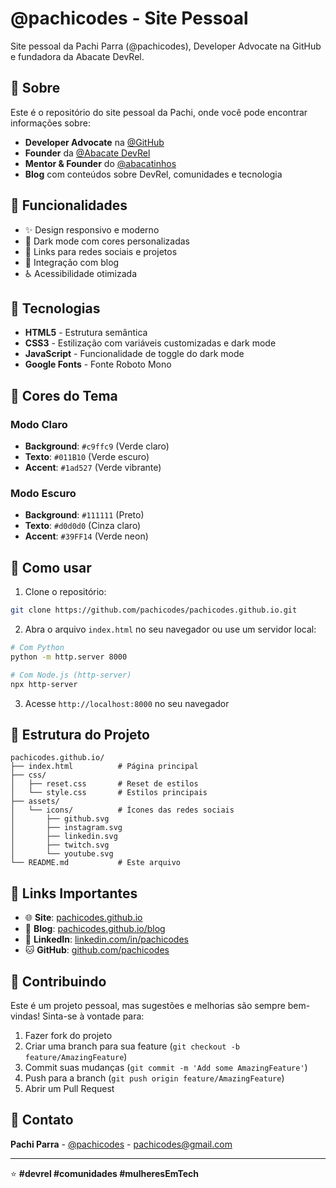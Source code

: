 # @pachicodes - Site Pessoal

Site pessoal da Pachi Parra (@pachicodes), Developer Advocate na GitHub e fundadora da Abacate DevRel.

## 🚀 Sobre

Este é o repositório do site pessoal da Pachi, onde você pode encontrar informações sobre:

- **Developer Advocate** na [@GitHub](https://github.com/)
- **Founder** da [@Abacate DevRel](https://abacatedevrel.com.br/)
- **Mentor & Founder** do [@abacatinhos](https://abacatinhos.dev)
- **Blog** com conteúdos sobre DevRel, comunidades e tecnologia

## 🌟 Funcionalidades

- ✨ Design responsivo e moderno
- 🌙 Dark mode com cores personalizadas
- 🔗 Links para redes sociais e projetos
- 📝 Integração com blog
- ♿ Acessibilidade otimizada

## 🎨 Tecnologias

- **HTML5** - Estrutura semântica
- **CSS3** - Estilização com variáveis customizadas e dark mode
- **JavaScript** - Funcionalidade de toggle do dark mode
- **Google Fonts** - Fonte Roboto Mono

## 🌈 Cores do Tema

### Modo Claro
- **Background**: `#c9ffc9` (Verde claro)
- **Texto**: `#011B10` (Verde escuro)
- **Accent**: `#1ad527` (Verde vibrante)

### Modo Escuro
- **Background**: `#111111` (Preto)
- **Texto**: `#d0d0d0` (Cinza claro)
- **Accent**: `#39FF14` (Verde neon)

## 🚦 Como usar

1. Clone o repositório:
```bash
git clone https://github.com/pachicodes/pachicodes.github.io.git
```

2. Abra o arquivo `index.html` no seu navegador ou use um servidor local:
```bash
# Com Python
python -m http.server 8000

# Com Node.js (http-server)
npx http-server
```

3. Acesse `http://localhost:8000` no seu navegador

## 📁 Estrutura do Projeto

```
pachicodes.github.io/
├── index.html          # Página principal
├── css/
│   ├── reset.css       # Reset de estilos
│   └── style.css       # Estilos principais
├── assets/
│   └── icons/          # Ícones das redes sociais
│       ├── github.svg
│       ├── instagram.svg
│       ├── linkedin.svg
│       ├── twitch.svg
│       └── youtube.svg
└── README.md           # Este arquivo
```

## 🔗 Links Importantes

- 🌐 **Site**: [pachicodes.github.io](https://pachicodes.github.io)
- 📝 **Blog**: [pachicodes.github.io/blog](https://pachicodes.github.io/blog/)
- 💼 **LinkedIn**: [linkedin.com/in/pachicodes](https://www.linkedin.com/in/pachicodes/)
- 🐱 **GitHub**: [github.com/pachicodes](https://github.com/pachicodes)

## 🤝 Contribuindo

Este é um projeto pessoal, mas sugestões e melhorias são sempre bem-vindas! Sinta-se à vontade para:

1. Fazer fork do projeto
2. Criar uma branch para sua feature (`git checkout -b feature/AmazingFeature`)
3. Commit suas mudanças (`git commit -m 'Add some AmazingFeature'`)
4. Push para a branch (`git push origin feature/AmazingFeature`)
5. Abrir um Pull Request

## 📧 Contato

**Pachi Parra** - [@pachicodes](https://github.com/pachicodes) - pachicodes@gmail.com

---

⭐ **#devrel #comunidades #mulheresEmTech**
